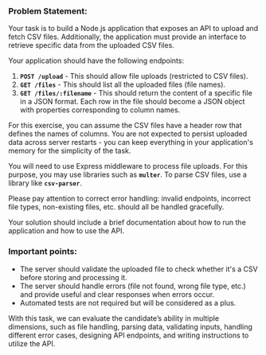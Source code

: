 ### **Problem Statement:**

Your task is to build a Node.js application that exposes an API to upload and fetch CSV files. Additionally, the application must provide an interface to retrieve specific data from the uploaded CSV files.

Your application should have the following endpoints:

1. **`POST /upload`** - This should allow file uploads (restricted to CSV files).
2. **`GET /files`** - This should list all the uploaded files (file names).
3. **`GET /files/:filename`** - This should return the content of a specific file in a JSON format. Each row in the file should become a JSON object with properties corresponding to column names.

For this exercise, you can assume the CSV files have a header row that defines the names of columns. You are not expected to persist uploaded data across server restarts - you can keep everything in your application's memory for the simplicity of the task.

You will need to use Express middleware to process file uploads. For this purpose, you may use libraries such as **`multer`**. To parse CSV files, use a library like **`csv-parser`**.

Please pay attention to correct error handling: invalid endpoints, incorrect file types, non-existing files, etc. should all be handled gracefully.

Your solution should include a brief documentation about how to run the application and how to use the API.

### **Important points:**

- The server should validate the uploaded file to check whether it's a CSV before storing and processing it.
- The server should handle errors (file not found, wrong file type, etc.) and provide useful and clear responses when errors occur.
- Automated tests are not required but will be considered as a plus.

With this task, we can evaluate the candidate’s ability in multiple dimensions, such as file handling, parsing data, validating inputs, handling different error cases, designing API endpoints, and writing instructions to utilize the API.
